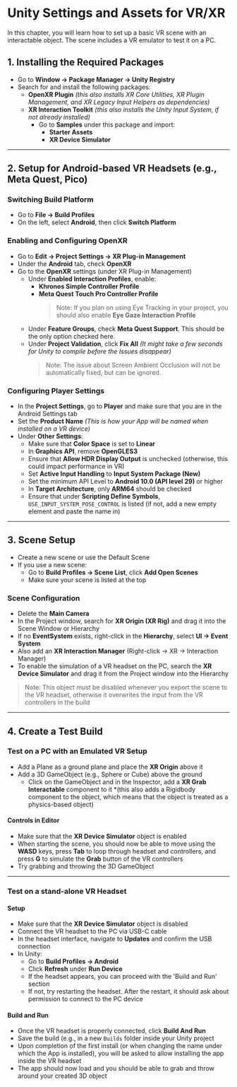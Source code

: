 # Unity Settings and Assets for VR/XR

In this chapter, you will learn how to set up a basic VR scene with an interactable object. The scene includes a VR emulator to test it on a PC.

## 1. Installing the Required Packages
- Go to **Window → Package Manager → Unity Registry**
- Search for and install the following packages:
  - **OpenXR Plugin** *(this also installs XR Core Utilities, XR Plugin Management, and XR Legacy Input Helpers as dependencies)*
  - **XR Interaction Toolkit** *(this also installs the Unity Input System, if not already installed)*
    - Go to **Samples** under this package and import:
      - **Starter Assets**
      - **XR Device Simulator**

---

## 2. Setup for Android-based VR Headsets (e.g., Meta Quest, Pico)

### Switching Build Platform
- Go to **File → Build Profiles**
- On the left, select **Android**, then click **Switch Platform**

### Enabling and Configuring OpenXR
- Go to **Edit → Project Settings → XR Plug-in Management**
- Under the **Android** tab, check **OpenXR**
- Go to the **OpenXR** settings (under XR Plug-in Management)
  - Under **Enabled Interaction Profiles**, enable:
    - **Khronos Simple Controller Profile**
    - **Meta Quest Touch Pro Controller Profile**
      > Note: If you plan on using Eye Tracking in your project, you should also enable **Eye Gaze Interaction Profile**
  - Under **Feature Groups**, check **Meta Quest Support**. This should be the only option checked here.
  - Under **Project Validation**, click **Fix All** *(It might take a few seconds for Unity to compile before the Issues disappear)* 
    > Note: The issue about Screen Ambient Occlusion will not be automatically fixed, but can be ignored.

### Configuring Player Settings
- In the **Project Settings**, go to **Player** and make sure that you are in the Android Settings tab
- Set the **Product Name** *(This is how your App will be named when installed on a VR device)*
- Under **Other Settings**:
  - Make sure that **Color Space** is set to **Linear**
  - In **Graphics API**, remove **OpenGLES3**
  - Ensure that **Allow HDR Display Output** is unchecked (otherwise, this could impact performance in VR)
  - Set **Active Input Handling** to **Input System Package (New)**
  - Set the minimum API Level to **Android 10.0 (API level 29)** or higher
  - In **Target Architecture**, only **ARM64** should be checked
  - Ensure that under **Scripting Define Symbols**, `USE_INPUT_SYSTEM_POSE_CONTROL` is listed (if not, add a new empty element and paste the name in)

---

## 3. Scene Setup

- Create a new scene or use the Default Scene
- If you use a new scene:
  - Go to **Build Profiles → Scene List**, click **Add Open Scenes**
  - Make sure your scene is listed at the top

### Scene Configuration
- Delete the **Main Camera**
- In the Project window, search for **XR Origin (XR Rig)** and drag it into the Scene Window or Hierarchy
- If no **EventSystem** exists, right-click in the **Hierarchy**, select **UI → Event System**
- Also add an **XR Interaction Manager** (Right-click → XR → Interaction Manager)
- To enable the simulation of a VR headset on the PC, search the **XR Device Simulator** and drag it from the Project window into the Hierarchy
> Note: This object must be disabled whenever you export the scene to the VR headset, otherwise it overwrites the input from the VR controllers in the build
> 
---

## 4. Create a Test Build

### Test on a PC with an Emulated VR Setup
- Add a Plane as a ground plane and place the **XR Origin** above it
- Add a 3D GameObject (e.g., Sphere or Cube) above the ground
  - Click on the GameObject and in the Inspector, add a **XR Grab Interactable** component to it *(this also adds a Rigidbody component to the object, which means that the object is treated as a physics-based object)

#### Controls in Editor
- Make sure that the **XR Device Simulator** object is enabled
- When starting the scene, you should now be able to move using the **WASD** keys, press **Tab** to loop through headset and controllers, and press **G** to simulate the **Grab** button of the VR controllers
- Try grabbing and throwing the 3D GameObject

---

### Test on a stand-alone VR Headset

#### Setup
- Make sure that the **XR Device Simulator** object is disabled
- Connect the VR headset to the PC via USB-C cable
- In the headset interface, navigate to **Updates** and confirm the USB connection
- In Unity:
  - Go to **Build Profiles → Android**
  - Click **Refresh** under **Run Device**
  - If the headset appears, you can proceed with the 'Build and Run' section
  - If not, try restarting the headset. After the restart, it should ask about permission to connect to the PC device

#### Build and Run
- Once the VR headset is properly connected, click **Build And Run**
- Save the build (e.g., in a new `Builds` folder inside your Unity project
- Upon completion of the first install (or when changing the name under which the App is installed), you will be asked to allow installing the app inside the VR headset
- The app should now load and you should be able to grab and throw around your created 3D object

